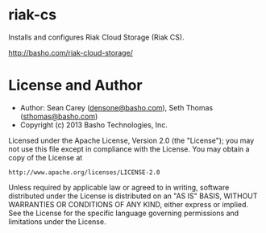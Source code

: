 # riak-cs

Installs and configures Riak Cloud Storage (Riak CS).

http://basho.com/riak-cloud-storage/

# License and Author

* Author: Sean Carey (<densone@basho.com>), Seth Thomas (<sthomas@basho.com>)
* Copyright (c) 2013 Basho Technologies, Inc.

Licensed under the Apache License, Version 2.0 (the "License");
you may not use this file except in compliance with the License.
You may obtain a copy of the License at

    http://www.apache.org/licenses/LICENSE-2.0

Unless required by applicable law or agreed to in writing, software
distributed under the License is distributed on an "AS IS" BASIS,
WITHOUT WARRANTIES OR CONDITIONS OF ANY KIND, either express or implied.
See the License for the specific language governing permissions and
limitations under the License.
